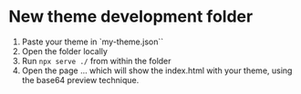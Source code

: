 # New theme development folder

1. Paste your theme in `my-theme.json``
2. Open the folder locally
3. Run `npx serve ./` from within the folder
4. Open the page … which will show the index.html with your theme, using the base64 preview technique.
